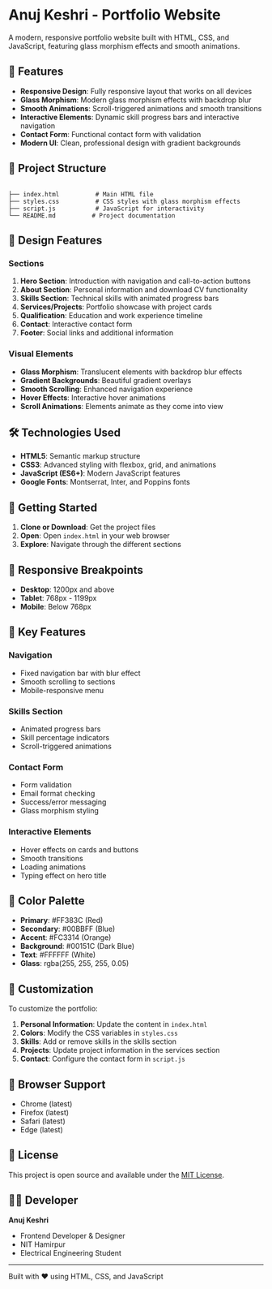 # Anuj Keshri - Portfolio Website

A modern, responsive portfolio website built with HTML, CSS, and JavaScript, featuring glass morphism effects and smooth animations.

## 🚀 Features

- **Responsive Design**: Fully responsive layout that works on all devices
- **Glass Morphism**: Modern glass morphism effects with backdrop blur
- **Smooth Animations**: Scroll-triggered animations and smooth transitions
- **Interactive Elements**: Dynamic skill progress bars and interactive navigation
- **Contact Form**: Functional contact form with validation
- **Modern UI**: Clean, professional design with gradient backgrounds

## 📁 Project Structure

```

├── index.html          # Main HTML file
├── styles.css          # CSS styles with glass morphism effects
├── script.js           # JavaScript for interactivity
└── README.md          # Project documentation
```

## 🎨 Design Features

### Sections
1. **Hero Section**: Introduction with navigation and call-to-action buttons
2. **About Section**: Personal information and download CV functionality
3. **Skills Section**: Technical skills with animated progress bars
4. **Services/Projects**: Portfolio showcase with project cards
5. **Qualification**: Education and work experience timeline
6. **Contact**: Interactive contact form
7. **Footer**: Social links and additional information

### Visual Elements
- **Glass Morphism**: Translucent elements with backdrop blur effects
- **Gradient Backgrounds**: Beautiful gradient overlays
- **Smooth Scrolling**: Enhanced navigation experience
- **Hover Effects**: Interactive hover animations
- **Scroll Animations**: Elements animate as they come into view

## 🛠️ Technologies Used

- **HTML5**: Semantic markup structure
- **CSS3**: Advanced styling with flexbox, grid, and animations
- **JavaScript (ES6+)**: Modern JavaScript features
- **Google Fonts**: Montserrat, Inter, and Poppins fonts

## 🚀 Getting Started

1. **Clone or Download**: Get the project files
2. **Open**: Open `index.html` in your web browser
3. **Explore**: Navigate through the different sections

## 📱 Responsive Breakpoints

- **Desktop**: 1200px and above
- **Tablet**: 768px - 1199px
- **Mobile**: Below 768px

## 🎯 Key Features

### Navigation
- Fixed navigation bar with blur effect
- Smooth scrolling to sections
- Mobile-responsive menu

### Skills Section
- Animated progress bars
- Skill percentage indicators
- Scroll-triggered animations

### Contact Form
- Form validation
- Email format checking
- Success/error messaging
- Glass morphism styling

### Interactive Elements
- Hover effects on cards and buttons
- Smooth transitions
- Loading animations
- Typing effect on hero title

## 🎨 Color Palette

- **Primary**: #FF383C (Red)
- **Secondary**: #00BBFF (Blue)
- **Accent**: #FC3314 (Orange)
- **Background**: #00151C (Dark Blue)
- **Text**: #FFFFFF (White)
- **Glass**: rgba(255, 255, 255, 0.05)

## 📝 Customization

To customize the portfolio:

1. **Personal Information**: Update the content in `index.html`
2. **Colors**: Modify the CSS variables in `styles.css`
3. **Skills**: Add or remove skills in the skills section
4. **Projects**: Update project information in the services section
5. **Contact**: Configure the contact form in `script.js`

## 🌟 Browser Support

- Chrome (latest)
- Firefox (latest)
- Safari (latest)
- Edge (latest)

## 📄 License

This project is open source and available under the [MIT License](LICENSE).

## 👨‍💻 Developer

**Anuj Keshri**
- Frontend Developer & Designer
- NIT Hamirpur
- Electrical Engineering Student

---

Built with ❤️ using HTML, CSS, and JavaScript
